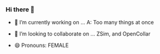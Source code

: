 ### Hi there 👋



- 🔭 I’m currently working on ...
A: Too many things at once


- 👯 I’m looking to collaborate on ...
ZSim, and OpenCollar
 
 
- 😄 Pronouns: FEMALE


<!--
**zontreck/zontreck** is a ✨ _special_ ✨ repository because its `README.md` (this file) appears on your GitHub profile.

Here are some ideas to get you started:

- 🔭 I’m currently working on ...
- 🌱 I’m currently learning ...
- 👯 I’m looking to collaborate on ...
- 🤔 I’m looking for help with ...
- 💬 Ask me about ...
- 📫 How to reach me: ...
- 😄 Pronouns: ...
- ⚡ Fun fact: ...
-->
